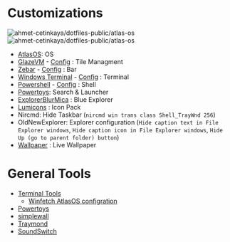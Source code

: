 # Customizations
![ahmet-cetinkaya/dotfiles-public/atlas-os](https://github.com/user-attachments/assets/7fc63052-d900-4380-8dd7-0ec2d8115674)
![ahmet-cetinkaya/dotfiles-public/atlas-os](https://github.com/user-attachments/assets/2f22fab5-da6e-488b-9b23-bc7f1e980cc5)

- [AtlasOS](https://github.com/Atlas-OS/Atlas): OS
- [GlazeVM](https://github.com/glzr-io/glazewm) - [Config](https://github.com/ahmet-cetinkaya/dotfiles-public/blob/main/glaze-vm/) :  Tile Managment
- [Zebar](https://github.com/glzr-io/zebar) - [Config](https://github.com/ahmet-cetinkaya/dotfiles-public/blob/main/zebar/) :  Bar
- [Windows Terminal](https://github.com/microsoft/terminal) - [Config](https://github.com/ahmet-cetinkaya/dotfiles-public/blob/main/windows-terminal/) : Terminal
- [Powershell](https://github.com/PowerShell/PowerShell) - [Config](https://github.com/ahmet-cetinkaya/dotfiles-public/blob/main/powershell/) : Shell
- [Powertoys](https://github.com/microsoft/PowerToys): Search & Launcher
- [ExplorerBlurMica](https://github.com/Maplespe/ExplorerBlurMica) : Blue Explorer
- [Lumicons](https://www.deviantart.com/niivu/art/Lumicons-Installer-812994066) : Icon Pack
- Nircmd: Hide Taskbar (`nircmd win trans class Shell_TrayWnd 256`)
- OldNewExplorer: Explorer configuration (`Hide caption text in File Explorer windows`, `Hide caption icon in File Explorer windows`, `Hide Up (go to parent folder) button`)
- [Wallpaper](https://steamcommunity.com/sharedfiles/filedetails/?id=2234989491) : Live Wallpaper

# General Tools
- [Terminal Tools](https://github.com/ahmet-cetinkaya/dotfiles-public/blob/main/powershell/README.md)
  - [Winfetch AtlasOS configration](https://github.com/ahmet-cetinkaya/dotfiles-public/blob/main/atlas-os/winfetch)
- [Powertoys](https://github.com/microsoft/PowerToys)
- [simplewall](https://github.com/henrypp/simplewall)
- [Traymond](https://github.com/fcFn/traymond)
- [SoundSwitch](https://github.com/Belphemur/SoundSwitch)
